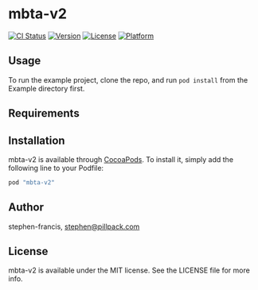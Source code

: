 # mbta-v2

[![CI Status](http://img.shields.io/travis/stephen-francis/mbta-v2.svg?style=flat)](https://travis-ci.org/stephen-francis/mbta-v2)
[![Version](https://img.shields.io/cocoapods/v/mbta-v2.svg?style=flat)](http://cocoapods.org/pods/mbta-v2)
[![License](https://img.shields.io/cocoapods/l/mbta-v2.svg?style=flat)](http://cocoapods.org/pods/mbta-v2)
[![Platform](https://img.shields.io/cocoapods/p/mbta-v2.svg?style=flat)](http://cocoapods.org/pods/mbta-v2)

## Usage

To run the example project, clone the repo, and run `pod install` from the Example directory first.

## Requirements

## Installation

mbta-v2 is available through [CocoaPods](http://cocoapods.org). To install
it, simply add the following line to your Podfile:

```ruby
pod "mbta-v2"
```

## Author

stephen-francis, stephen@pillpack.com

## License

mbta-v2 is available under the MIT license. See the LICENSE file for more info.
